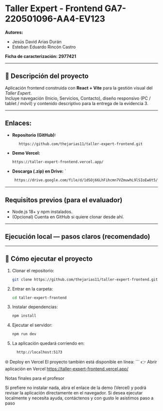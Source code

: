 

# Taller Expert - Frontend GA7-220501096-AA4-EV123

**Autores:**  
- Jesús David Arias Durán  
- Esteban Eduardo Rincón Castro

**Ficha de caracterización:** **2977421**

---

## 📌 Descripción del proyecto
Aplicación frontend construida con **React + Vite** para la gestión visual del *Taller Expert*.  
Incluye navegación (Inicio, Servicios, Contacto), diseño responsivo (PC / tablet / móvil) y contenido descriptivo para la entrega de la evidencia 3.

---

## Enlaces:
- **Repositorio (GitHub):**
   ```bash
      https://github.com/thejarias11/taller-expert-frontend.git  
- **Demo Vercel:**
     ```bash
     https://taller-expert-frontend.vercel.app/  
- **Descarga (.zip) en Drive:** `
  ```bash
   https://drive.google.com/file/d/1dSOj66LhFihcmn7VZmuwhL9lSIoEwUt5/view?usp=sharing

---

## Requisitos previos (para el evaluador)
- Node.js 18+ y npm instalados.
- (Opcional) Cuenta en GitHub si quiere clonar desde ahí.

---

## Ejecución local — pasos claros (recomendado)

---

## 🚀 Cómo ejecutar el proyecto

1. Clonar el repositorio:
   ```bash
   git clone https://github.com/thejarias11/taller-expert-frontend.git
2. Entrar en la carpeta:
    ```bash
   cd taller-expert-frontend
3. Instalar dependencias:
   ```bash
   npm install

4. Ejecutar el servidor:
   ```bash
   npm run dev

5. La aplicación quedará corriendo en:
    ```bash
      http://localhost:5173

🌐 Deploy en Vercel
El proyecto también está disponible en línea:
       ```
   👉 Abrir aplicación en Vercel https://taller-expert-frontend.vercel.app/       

Notas finales para el profesor

Si prefiere no instalar nada, abra el enlace de la demo (Vercel) y podrá revisar la aplicación directamente en el navegador. Si desea ejecutar localmente y necesita ayuda, contáctenos y con gusto le asistimos paso a paso


